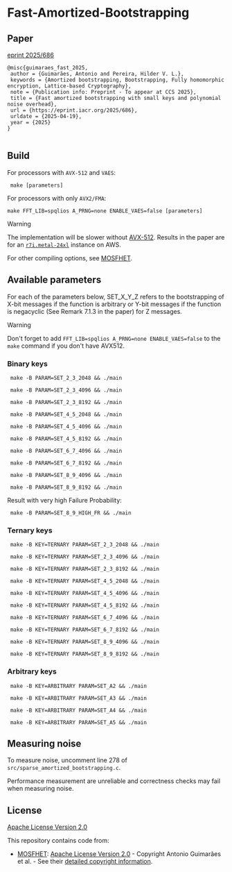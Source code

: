 # Fast-Amortized-Bootstrapping

## Paper

[eprint 2025/686](https://eprint.iacr.org/2025/686)

```
@misc{guimaraes_fast_2025,
 author = {Guimarães, Antonio and Pereira, Hilder V. L.},
 keywords = {Amortized bootstrapping, Bootstrapping, Fully homomorphic encryption, Lattice-based Cryptography},
 note = {Publication info: Preprint - To appear at CCS 2025},
 title = {Fast amortized bootstrapping with small keys and polynomial noise overhead},
 url = {https://eprint.iacr.org/2025/686},
 urldate = {2025-04-19},
 year = {2025}
}


```


## Build

For processors with `AVX-512` and `VAES`:

``` make [parameters]```

For processors with only `AVX2/FMA`:

``` make FFT_LIB=spqlios A_PRNG=none ENABLE_VAES=false [parameters] ```

> [!WARNING]
> The implementation will be slower without [AVX-512](https://en.wikipedia.org/wiki/Advanced_Vector_Extensions). Results in the paper are for an [`r7i.metal-24xl`](https://instances.vantage.sh/aws/ec2/r7i.metal-24xl) instance on AWS.


For other compiling options, see [MOSFHET](https://github.com/antoniocgj/MOSFHET). 

## Available parameters

For each of the parameters below, SET_X_Y_Z refers to the bootstrapping of X-bit messages if the function is arbitrary or Y-bit messages if the function is negacyclic (See Remark 7.1.3 in the paper) for Z messages.

> [!WARNING]
> Don't forget to add `FFT_LIB=spqlios A_PRNG=none ENABLE_VAES=false` to the `make` command if you don't have AVX512.

### Binary keys
``` make -B PARAM=SET_2_3_2048 && ./main``` 

``` make -B PARAM=SET_2_3_4096 && ./main``` 

``` make -B PARAM=SET_2_3_8192 && ./main``` 

``` make -B PARAM=SET_4_5_2048 && ./main``` 

``` make -B PARAM=SET_4_5_4096 && ./main``` 

``` make -B PARAM=SET_4_5_8192 && ./main``` 

``` make -B PARAM=SET_6_7_4096 && ./main``` 

``` make -B PARAM=SET_6_7_8192 && ./main``` 

``` make -B PARAM=SET_8_9_4096 && ./main``` 

``` make -B PARAM=SET_8_9_8192 && ./main``` 

Result with very high Failure Probability:

``` make -B PARAM=SET_8_9_HIGH_FR && ./main``` 

### Ternary keys

``` make -B KEY=TERNARY PARAM=SET_2_3_2048 && ./main``` 

``` make -B KEY=TERNARY PARAM=SET_2_3_4096 && ./main``` 

``` make -B KEY=TERNARY PARAM=SET_2_3_8192 && ./main``` 

``` make -B KEY=TERNARY PARAM=SET_4_5_2048 && ./main``` 

``` make -B KEY=TERNARY PARAM=SET_4_5_4096 && ./main``` 

``` make -B KEY=TERNARY PARAM=SET_4_5_8192 && ./main``` 

``` make -B KEY=TERNARY PARAM=SET_6_7_4096 && ./main``` 

``` make -B KEY=TERNARY PARAM=SET_6_7_8192 && ./main``` 

``` make -B KEY=TERNARY PARAM=SET_8_9_4096 && ./main``` 

``` make -B KEY=TERNARY PARAM=SET_8_9_8192 && ./main``` 


### Arbitrary keys

``` make -B KEY=ARBITRARY PARAM=SET_A2 && ./main``` 

``` make -B KEY=ARBITRARY PARAM=SET_A3 && ./main``` 

``` make -B KEY=ARBITRARY PARAM=SET_A4 && ./main``` 

``` make -B KEY=ARBITRARY PARAM=SET_A5 && ./main``` 

## Measuring noise

To measure noise, uncomment line 278 of `src/sparse_amortized_bootstrapping.c`.

Performance measurement are unreliable and correctness checks may fail when measuring noise.

## License

[Apache License Version 2.0](LICENSE)

This repository contains code from:

- [MOSFHET](https://github.com/antoniocgj/MOSFHET): [Apache License Version 2.0](https://github.com/antoniocgj/MOSFHET/blob/main/LICENSE) - Copyright Antonio Guimarães et al. - See their [detailed copyright information](https://github.com/antoniocgj/MOSFHET/tree/main?tab=readme-ov-file#license).